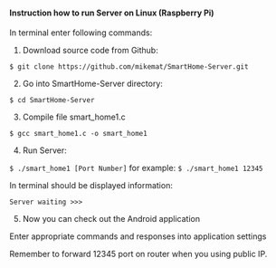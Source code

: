 #### Instruction how to run Server on Linux (Raspberry Pi)

In terminal enter following commands:

1. Download source code from Github:

 `$ git clone https://github.com/mikemat/SmartHome-Server.git`

2.  Go into SmartHome-Server directory:

 `$ cd SmartHome-Server`

3. Compile file smart_home1.c 

  `$ gcc smart_home1.c -o smart_home1`

4. Run Server:

 `$ ./smart_home1 [Port Number]`
 for example:
 `$ ./smart_home1 12345`

 In terminal should be displayed information:

 `Server waiting >>>`

5. Now you can check out the Android application

 Enter appropriate commands and responses into application settings



Remember to forward 12345 port on router when you using public IP.
